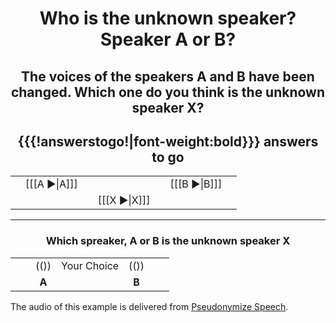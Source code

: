 <center>

# Who is the unknown speaker? Speaker A or B?

## The voices of the speakers A and B have been changed. Which one do you think is the unknown speaker X?

## {{{!answerstogo!\|font-weight:bold}}} answers to go

|     |              |     |              |     |              |     |
| ---:| ------------:| --- |:------------:| --- |:------------ |:--- |
|     | [[[A ►\|A]]] |     |   |     | [[[B ►\|B]]] |     |
|     |              |     |   [[[X ►\|X]]]   |     |              |     |

</center>

------------------------------------------------------

<center>

### Which spreaker, A or B is the unknown speaker X

|     |     |       |             |       |     |     |
| --- | ---:|:-----:|:-----------:|:-----:|:--- | --- |
|     |     | (())  | Your Choice | (())  |     |     |
|     |     | **A** |             | **B** |     |     |

</center>

The audio of this example is delivered from [Pseudonymize Speech](https://robvanson.github.io/PseudonymizeSpeech/).

[//comment]: # "CSS style for HTML body of page"
[//comment]: # "Add error checking digest to results"
[//comment]: # "CSS style for HTML body of page"
[//comment]: # "Add error checking digest to results"
[//comment]: # "These are internal parameters for the experiment and visible texts not in this Markdown"
[//comment]: # "----------"
[//parameter]: # "ExperimentAcronym:Pseudonymization"
[//parameter]: # "audioBaseURL:https://robvanson.github.io/PseudonymizeSpeech/Examples/Audio/"
[//parameter]: # "PracticeItems:4"
[//parameter]: # "ShuffleStimuli:true"
[//parameter]: # "RandomizeAB:true"
[//comment]: # "CSS style for HTML body of page"
[//parameter]: # "body.style:"
[//comment]: # "Add error checking digest to results"
[//parameter]: # "addDigest:false"
[//buttontext]: # "NextText:Next"
[//buttontext]: # "NextAlertText:Please listen to the recordings and answer the questions first"
[//buttontext]: # "ReadyText:Ready"
[//buttontext]: # "PlayText: "
[//buttontext]: # "RestartPageText:Restart"
[//buttontext]: # "SaveButtonText:Save Results"
[//buttontext]: # "SaveText:Please click XXSaveButtonTextXX and store the file"
[//tooltiptext]: # "ToolTipPlay:Play sound"
[//tooltiptext]: # "ToolTipNext:Go to next item"
[//tooltiptext]: # "ToolTipReady:Ready&#44; please save results"
[//tooltiptext]: # "ToolTipRestart:Start a new experiment session"
[//tooltiptext]: # "ToolTipSave:Save the answer to a file"
[//comment]: # "----------"
[//comment]: # "These are stimuli for this experiment"
[//comment]: # "----------"
[//stimulus0]: # "A,B,X,SA,SB,SX"
[//stimulus1]: # "LA_0004_E_9892674.flac,LA_0016_E_3432530.flac,LA_0002_E_8748336_LA_0009-3.flac,LA_0004,LA_0016,LA_0002"
[//stimulus1]: # "LA_0003_E_2088854.flac,LA_0015_E_2912526.flac,LA_0001_E_7952980_LA_0107-3.flac,LA_0003,LA_0015,LA_0001"
[//stimulus1]: # "LA_0002_E_5862458.flac,LA_0014_E_3452213.flac,LA_0004_E_7314361_LA_0046-1.flac,LA_0002,LA_0014,LA_0004"
[//stimulus1]: # "LA_0001_E_9516558.flac,LA_0013_E_5839040.flac,LA_0003_E_1335207_LA_0066-1.flac,LA_0001,LA_0013,LA_0003"
[//comment]: # "----------"
